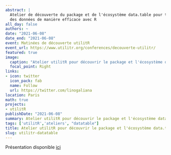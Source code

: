 ```yaml
---
abstract: |
  Atelier de découverte du package et de l'écosystème data.table pour traiter
  des données de manière efficace avec R
all_day: false
authors: ~
date: "2021-06-08"
date_end: "2021-06-08"
event: Matinées de découverte utilitR
event_url: https://www.utilitr.org/conferences/decouverte-utilitr/
featured: true
image:
  caption: "Atelier utilitR pour découvrir le package et l'écosystème data.table [utilitR]"
  focal_point: Right
links:
- icon: twitter
  icon_pack: fab
  name: Follow
  url: https://twitter.com/linogaliana
location: Paris
math: true
projects:
- utilitR
publishDate: "2021-06-08"
summary: Atelier utilitR pour découvrir le package et l'écosystème data.table
tags: ['utilitR','ateliers', "datatable"]
title: Atelier utilitR pour découvrir le package et l'écosystème data.table [utilitR]
slug: utilitr-datatable
---
```


Présentation disponible [ici](https://www.presentations.utilitr.org/ateliers/datatable.html#1)



<!-----------
url_code: ""
url_pdf: ""
url_slides: ""
url_video: ""

{{% callout note %}}
Click on the **Slides** button above to view the built-in slides feature.
{{% /callout %}}

Slides can be added in a few ways:

- **Create** slides using Academic's [*Slides*](https://sourcethemes.com/academic/docs/managing-content/#create-slides) feature and link using `slides` parameter in the front matter of the talk file
- **Upload** an existing slide deck to `static/` and link using `url_slides` parameter in the front matter of the talk file
- **Embed** your slides (e.g. Google Slides) or presentation video on this page using [shortcodes](https://sourcethemes.com/academic/docs/writing-markdown-latex/).

Further talk details can easily be added to this page using *Markdown* and $\rm \LaTeX$ math code.
--------------->
